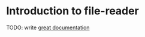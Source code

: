 # Introduction to file-reader

TODO: write [great documentation](http://jacobian.org/writing/what-to-write/)
